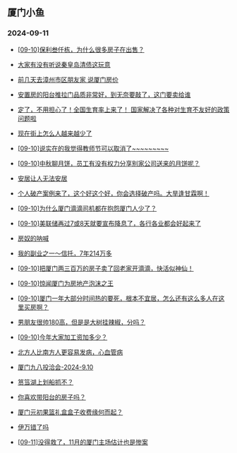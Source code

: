 ## 厦门小鱼 
### 2024-09-11

+ [[09-10]保利叁仟栋，为什么很多房子在出售？](http://bbs.xmfish.com/read-htm-tid-18241895.html)

+ [大家有没有听说秦皇岛清债这玩意](http://bbs.xmfish.com/read-htm-tid-18241788.html)

+ [前几天去漳州市区朋友家 说厦门房价](http://bbs.xmfish.com/read-htm-tid-18241951.html)

+ [安置房的阳台推拉门品质非常好，到无奈要敲了，这门要卖给谁](http://bbs.xmfish.com/read-htm-tid-18241784.html)

+ [定了，不用担心了！全国生育率上来了！ 国家解决了各种对生育不友好的政策问题啦](http://bbs.xmfish.com/read-htm-tid-18241805.html)

+ [现在街上怎么人越来越少了](http://bbs.xmfish.com/read-htm-tid-18241911.html)

+ [[09-10]说实在的我觉得教师节可以取消了~~~~~~~~~](http://bbs.xmfish.com/read-htm-tid-18241985.html)

+ [[09-10]中秋聊月饼，员工有没有权力分享别家公司送来的月饼呢？](http://bbs.xmfish.com/read-htm-tid-18241919.html)

+ [安居让人无法安居](http://bbs.xmfish.com/read-htm-tid-18241969.html)

+ [个人破产案例来了，这个好这个好，你会选择破产吗。大旱逢甘霖啊！](http://bbs.xmfish.com/read-htm-tid-18241844.html)

+ [[09-10]为什么厦门滴滴司机都在抱怨厦门人少了？](http://bbs.xmfish.com/read-htm-tid-18241991.html)

+ [[09-10]美联储再过7或8天就要宣布降息了，各行各业都会好起来了](http://bbs.xmfish.com/read-htm-tid-18242027.html)

+ [房奴的呐喊](http://bbs.xmfish.com/read-htm-tid-18242047.html)

+ [我的副业之一～信托，7年214万多](http://bbs.xmfish.com/read-htm-tid-18242145.html)

+ [[09-10]把厦门两三百万的房子卖了回老家开滴滴，快活似神仙！](http://bbs.xmfish.com/read-htm-tid-18241995.html)

+ [[09-10]惊闻厦门为房地产泡沫之王](http://bbs.xmfish.com/read-htm-tid-18242075.html)

+ [[09-10]厦门一年大部分时间热的要死，根本不宜居，怎么还有这么多人在这里买房啊？](http://bbs.xmfish.com/read-htm-tid-18241984.html)

+ [男朋友很帅180高，但是是大树挂辣椒，分吗？](http://bbs.xmfish.com/read-htm-tid-18242096.html)

+ [[09-10]今年大家加工资加多少？](http://bbs.xmfish.com/read-htm-tid-18242098.html)

+ [北方人比南方人更容易发病，心血管病](http://bbs.xmfish.com/read-htm-tid-18242136.html)

+ [厦门九八投洽会-2024-9.10](http://bbs.xmfish.com/read-htm-tid-18242087.html)

+ [筼筜湖上划船抓不？](http://bbs.xmfish.com/read-htm-tid-18242062.html)

+ [你喜欢带阳台的房子吗？](http://bbs.xmfish.com/read-htm-tid-18242004.html)

+ [厦门元初果篮礼盒盒子收费缘何而起？](http://bbs.xmfish.com/read-htm-tid-18242140.html)

+ [伊万错了吗](http://bbs.xmfish.com/read-htm-tid-18242177.html)

+ [[09-11]没得救了，11月的厦门主场估计也是惨案](http://bbs.xmfish.com/read-htm-tid-18242222.html)

